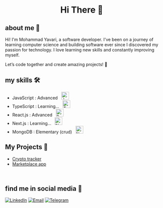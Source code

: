 <h1 align="center">Hi There 👋</h1>



## about me 📌
Hi! I'm Mohammad Yavari, a software developer.
I've been on a journey of learning computer science and building software ever since I discovered my passion for technology.
I love learning new skills and constantly improving myself.

Let’s code together and create amazing projects! 🌟


## my skills 🛠️
<ul>  
    <li>JavaScript : Advanced &nbsp; <img src="https://skillicons.dev/icons?i=js" alt="JavaScript" width="25" height="25"></li>
    <li>TypeScript : Learning... &nbsp; <img src="https://skillicons.dev/icons?i=typescript" alt="TypeScript" width="25" height="25"></li> 
    <li>React.js : Advanced &nbsp; <img src="https://skillicons.dev/icons?i=react" alt="React.js" width="25" height="25"></li>
    <li>Next.js  : Learning... &nbsp; <img src="https://skillicons.dev/icons?i=nextjs" alt="Next.js" width="25" height="25"></li>
    <li>MongoDB  : Elementary (crud) &nbsp; <img src="https://skillicons.dev/icons?i=mongodb" alt="Next.js" width="25" height="25"></li>
</ul>

<!-- <ul>
    <li>Redux &nbsp; <img src="https://skillicons.dev/icons?i=redux" alt="redux" width="25" height="25"></li> 
    <li>Sass &nbsp; <img src="https://skillicons.dev/icons?i=sass" alt="redux" width="25" height="25"></li> 
    <li>Tailwind CSS &nbsp; <img src="https://skillicons.dev/icons?i=tailwind" alt="Tailwind CSS" width="25" height="25"></li> 
</ul> -->


## My Projects 🚀
- [Crypto tracker](https://react-crypto-app-mu-dusky.vercel.app/)
- [Marketplace app](https://github.com/mmd-yavarii/rjs-shoping-app)





<br>

## find me in social media 🔎
<a href="https://www.linkedin.com/in/mmd-yavarii">![LinkedIn](https://img.shields.io/badge/LinkedIn-mmd_yavarii-0A66C2)</a> 
<a href="mailto:mdyavarii@gmail.com">![Email](https://img.shields.io/badge/Email-mdyavarii@gmail.com-0072C6)</a>
<a href="https://t.me/mmd_yavarii">![Telegram](https://img.shields.io/badge/Telegram-mmd_yavarii-0088CC)</a>


